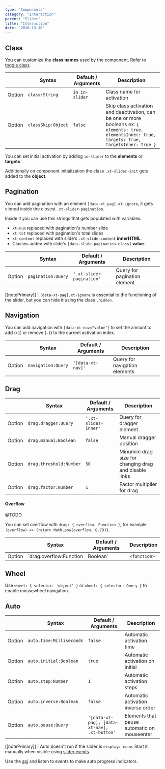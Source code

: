 ```yaml
---
type: "Components"
category: "Interaction"
parent: "Slider"
title: "Interaction"
date: "2010-10-10"
---
```


## Class	

You can customize the **class names** used by the component. Refer to [toggle class](/components/toggle/interaction#class).

<div class="xt-overflow-sub overflow-y-hidden overflow-x-scroll my-4 xt-my-auto w-full">	

|                         | Syntax                                    | Default / Arguments                       | Description                   |	
| ----------------------- | ----------------------------------------- | ----------------------------- | ----------------------------- |	
| Option                  | `class:String`                          | `in in-slider`        | Class name for activation            |	
| Option                  | `classSkip:Object`                          | `false`        | Skip class activation and deactivation, can be one or more booleans ex: `{ elements: true, elementsInner: true, targets: true, targetsInner: true }`            |	

</div>	

You can set initial activation by adding `in-slider` to the **elements** or **targets**.

Additionally on component initialization the class `.xt-slider-init` gets added to the **object**.	

## Pagination	

You can add pagination with an element `[data-xt-pag].xt-ignore`, it gets cloned inside the closest `.xt-slider-pagination`.	

Inside it you can use this strings that gets populated with variables:	

- `xt-num` replaced with pagination's number slide	
- `xt-tot` replaced with pagination's total slides	
- `xt-content` replaced with slide's `.xt-slide-content` **innerHTML**.	
- Classes added with slide's `[data-slide-pagination-class]` **value**.	

<div class="xt-overflow-sub overflow-y-hidden overflow-x-scroll my-4 xt-my-auto w-full">	

|                         | Syntax                                    | Default / Arguments                       | Description                   |	
| ----------------------- | ----------------------------------------- | ----------------------------- | ----------------------------- |	
| Option                  | `pagination:Query`                          | `'.xt-slider-pagination'`        | Query for pagination element             |	

</div>	

[[notePrimary]]
| `[data-xt-pag].xt-ignore` is essential to the functioning of the slider, but you can hide it using the class `.hidden`.	

<demo>	
  <demoinline src="demos/components/slider/pagination">	
  </demoinline>	
</demo>	

## Navigation	

You can add navigation with `[data-xt-nav="value"]` to set the amount to add (`+1`) or remove (`-1`) to the current activation index.	

<div class="xt-overflow-sub overflow-y-hidden overflow-x-scroll my-4 xt-my-auto w-full">	

|                         | Syntax                                    | Default / Arguments                       | Description                   |	
| ----------------------- | ----------------------------------------- | ----------------------------- | ----------------------------- |	
| Option                  | `navigation:Query`                          | `'[data-xt-nav]'`        | Query for navigation elements             |	

</div>	

<demo>	
  <demoinline src="demos/components/slider/navigation">	
  </demoinline>	
</demo>	

## Drag	

<div class="xt-overflow-sub overflow-y-hidden overflow-x-scroll my-4 xt-my-auto w-full">	

|                         | Syntax                                    | Default / Arguments                       | Description                   |	
| ----------------------- | ----------------------------------------- | ----------------------------- | ----------------------------- |	
| Option                  | `drag.dragger:Query`                          | `'.xt-slides-inner'`        | Query for dragger element             |	
| Option                  | `drag.manual:Boolean`                          | `false`        | Manual dragger position            |	
| Option                  | `drag.threshold:Number`                          | `50`        | Minumim drag size for changing drag and disable links             |	
| Option                  | `drag.factor:Number`                          | `1`        | Factor multiplier for drag             |	

</div>	

#### Overflow	

@TODO	

You can set overflow with `drag: { overflow: Function }`, for example `(overflow) => {return Math.pow(overflow, 0.73)}`.	

<div class="xt-overflow-sub overflow-y-hidden overflow-x-scroll my-4 xt-my-auto w-full">	

|                         | Syntax                                    | Default / Arguments                       | Description                   |	
| ----------------------- | ----------------------------------------- | ----------------------------- | ----------------------------- |	
| Option                  | `drag.overflow:Function|Boolean`                          | `<function>`        | Function for drag overflow             |	

</div>	

## Wheel	

Use `wheel: { selector: 'object' }` or `wheel: { selector: Query }` to enable mousewheel navigation.	

<demo>	
  <demoinline src="demos/components/slider/wheel">	
  </demoinline>	
</demo>	

## Auto	

<div class="xt-overflow-sub overflow-y-hidden overflow-x-scroll my-4 xt-my-auto w-full">	

|                         | Syntax                                    | Default / Arguments                       | Description                   |	
| ----------------------- | ----------------------------------------- | ----------------------------- | ----------------------------- |	
| Option                  | `auto.time:Milliseconds`                          | `false`        | Automatic activation time            |	
| Option                  | `auto.initial:Boolean`                          | `true`        | Automatic activation on initial            |	
| Option                  | `auto.step:Number`                          | `1`        | Automatic activation steps            |	
| Option                  | `auto.inverse:Boolean`                          | `false`        | Automatic activation inverse order            |	
| Option                  | `auto.pause:Query`                          | `'[data-xt-pag], [data-xt-nav], .xt-button'`        | Elements that pause automatic on mouseenter            |	

</div>	

[[notePrimary]]	
| Auto doesn't run if the slider is `display: none`. Start it manually when visible using [slider events](/components/slider/api#trigger).	

Use the [api](/components/slider/api#listen) and listen to events to make auto progress indicators.	

<demo>	
  <demoinline src="demos/components/slider/progress">	
  </demoinline>	
</demo>	
